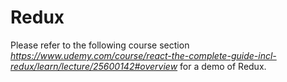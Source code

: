 # Redux
Please refer to the following course section *https://www.udemy.com/course/react-the-complete-guide-incl-redux/learn/lecture/25600142#overview* for a demo of Redux.